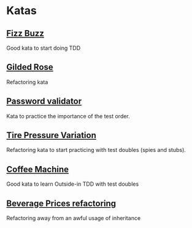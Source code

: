 # Katas

## [Fizz Buzz](fizz-buzz/)
Good kata to start doing TDD

## [Gilded Rose](gilded-rose/)
Refactoring kata

## [Password validator](password-validator/)
Kata to practice the importance of the test order.

## [Tire Pressure Variation](tire-pressure-variation/)
Refactoring kata to start practicing with test doubles (spies and stubs).

## [Coffee Machine](coffee-machine/)
Good kata to learn Outside-in TDD with test doubles

## [Beverage Prices refactoring](refactoring-awful-inheritance-use-with-beverage-prices/)
Refactoring away from an awful usage of inheritance
